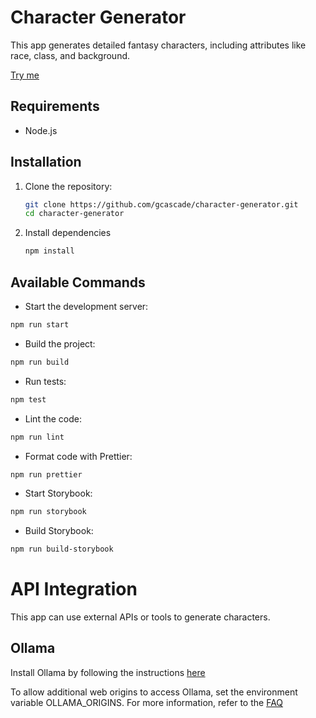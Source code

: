 # Character Generator

This app generates detailed fantasy characters, including attributes like race, class, and background.

[Try me](https://gcascade.github.io/character-generator/)

## Requirements

- Node.js

## Installation

1. Clone the repository:

   ```sh
   git clone https://github.com/gcascade/character-generator.git
   cd character-generator
   ```

2. Install dependencies
   ```sh
   npm install
   ```

## Available Commands

- Start the development server:

```sh
npm run start
```

- Build the project:

```sh
npm run build
```

- Run tests:

```sh
npm test
```

- Lint the code:

```sh
npm run lint
```

- Format code with Prettier:

```sh
npm run prettier
```

- Start Storybook:

```sh
npm run storybook
```

- Build Storybook:

```sh
npm run build-storybook
```

# API Integration

This app can use external APIs or tools to generate characters.

## Ollama

Install Ollama by following the instructions [here](https://github.com/ollama/ollama/blob/main/README.md)

To allow additional web origins to access Ollama, set the environment variable OLLAMA_ORIGINS. For more information, refer to the [FAQ](https://github.com/ollama/ollama/blob/main/docs/faq.md#how-can-i-allow-additional-web-origins-to-access-ollama)
